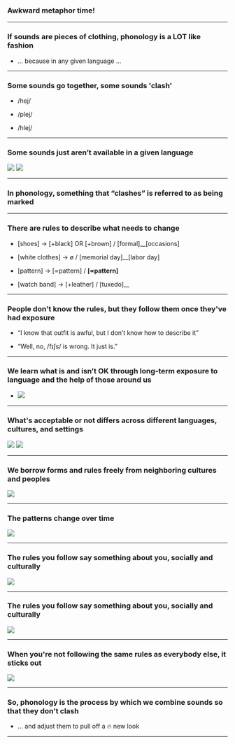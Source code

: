 ### Awkward metaphor time!

---

### If sounds are pieces of clothing, phonology is a LOT like fashion

- ... because in any given language ...

---

### Some sounds go together, some sounds 'clash'

- /hej/

- /plej/

- /hlej/

---

### Some sounds just aren’t available in a given language

![](phonology/fashionfez.jpg) ![](phonology/fashionplaid.jpg)

---

### In phonology, something that “clashes” is referred to as being marked

---

### There are rules to describe what needs to change

- [shoes] -> [+black] OR [+brown]  /  [formal]__[occasions]

- [white clothes] -> ø  /  [memorial day]__[labor day]

- [pattern] -> [∝pattern] / __[∝pattern]__

- [watch band] -> [+leather] / [tuxedo]__

---

### People don't know the rules, but they follow them once they've had exposure

- “I know that outfit is awful, but I don’t know how to describe it”

- “Well, no, /fɪʃs/ is wrong.  It just is.”

---

### We learn what is and isn’t OK through long-term exposure to language and the help of those around us

- ![](img/people_will_age4.jpg)

---

### What's acceptable or not differs across different languages, cultures, and settings

![](phonology/fashion_highfashion.jpg) ![](phonology/fashion_aloha.jpg)

---

### We borrow forms and rules freely from neighboring cultures and peoples

![](phonology/fashion_appropriation.jpg)

---

### The patterns change over time

![](phonology/fashion_catherinegreat.jpg)

---

### The rules you follow say something about you, socially and culturally

![](phonology/fashion_goth.jpg) 

---
### The rules you follow say something about you, socially and culturally

![](phonology/fashion_business.jpg)

---

### When you're not following the same rules as everybody else, it sticks out

![](phonology/fashion_fauxpas.jpg)

---

### So, phonology is the process by which we combine sounds so that they don't clash

- ... and adjust them to pull off a 🔥 new look

---
